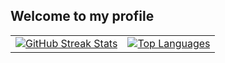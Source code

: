 ## Welcome to my profile

<table>
  <tr>
    <td>
      <a href="https://git.io/streak-stats">
        <img src="https://streak-stats.demolab.com/?user=AlbinaMakisheva&theme=dark" alt="GitHub Streak Stats">
      </a>
    </td>
    <td>
      <a href="https://github.com/anuraghazra/github-readme-stats">
        <img src="https://github-readme-stats.vercel.app/api/top-langs/?username=AlbinaMakisheva&layout=compact&theme=vision-friendly-dark" alt="Top Languages">
      </a>
    </td>
  </tr>
</table>




<!--
**AlbinaMakisheva/AlbinaMakisheva** is a ✨ _special_ ✨ repository because its `README.md` (this file) appears on your GitHub profile.

Here are some ideas to get you started:

- 🔭 I’m currently working on ...
- 🌱 I’m currently learning ...
- 👯 I’m looking to collaborate on ...
- 🤔 I’m looking for help with ...
- 💬 Ask me about ...
- 📫 How to reach me: ...
- 😄 Pronouns: ...
- ⚡ Fun fact: ...
-->

